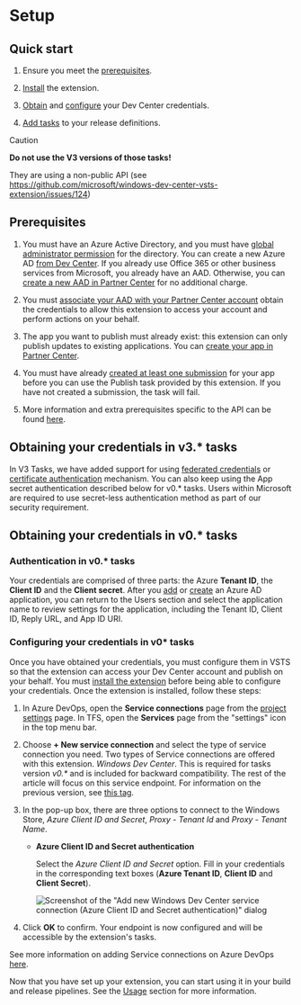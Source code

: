 # Setup

## Quick start

1. Ensure you meet the [prerequisites](#prerequisites).

2. [Install](https://marketplace.visualstudio.com/items?itemName=MS-RDX-MRO.windows-store-publish) the extension.

3. [Obtain](#obtaining-your-credentials) and [configure](#configuring-your-credentials) your Dev Center credentials.

4. [Add tasks](#task-reference) to your release definitions.

> [!CAUTION]
> **Do not use the V3 versions of those tasks!**
> 
> They are using a non-public API (see https://github.com/microsoft/windows-dev-center-vsts-extension/issues/124)

## Prerequisites

1. You must have an Azure Active Directory, and you must have [global administrator permission](https://azure.microsoft.com/en-us/documentation/articles/active-directory-assign-admin-roles/) for the directory. You can create a new Azure AD [from Dev Center](https://docs.microsoft.com/en-us/windows/uwp/publish/associate-azure-ad-with-dev-center#create-a-brand-new-azure-ad-to-associate-with-your-partner-center-account). If you already use Office 365 or other business services from Microsoft,
     you already have an AAD. Otherwise, you can
     [create a new AAD in Partner Center](https://msdn.microsoft.com/windows/uwp/publish/manage-account-users)
     for no additional charge.

2. You must [associate your AAD with your Partner Center account](https://learn.microsoft.com/en-us/windows/apps/publish/partner-center/associate-existing-azure-ad-tenant-with-partner-center-account) obtain the credentials to allow this extension to access your account and perform actions on your behalf.

3. The app you want to publish must already exist: this extension can only publish updates to existing applications. You can [create your app in Partner Center](https://msdn.microsoft.com/windows/uwp/publish/create-your-app-by-reserving-a-name).

4. You must have already [created at least one submission](https://msdn.microsoft.com/windows/uwp/publish/app-submissions) for your app before you can use the Publish task provided by this extension. If you have not created a submission, the task will fail.

5. More information and extra prerequisites specific to the API can be found [here](https://msdn.microsoft.com/windows/uwp/monetize/create-and-manage-submissions-using-windows-store-services).

## Obtaining your credentials in v3.\* tasks

In V3 Tasks, we have added support for using [federated credentials](wifauth.md) or [certificate authentication](certificateauth.md) mechanism. You can also keep using the App secret authentication described below for v0.\* tasks. Users within Microsoft are required to use secret-less authentication method as part of our security requirement. 

## Obtaining your credentials in v0.\* tasks

### Authentication in v0.\* tasks

Your credentials are comprised of three parts: the Azure **Tenant ID**, the **Client ID** and the **Client secret**. After you [add](https://docs.microsoft.com/en-us/windows/uwp/publish/add-users-groups-and-azure-ad-applications#add-azure-ad-applications-from-your-organizations-directory) or [create](https://docs.microsoft.com/en-us/windows/uwp/publish/add-users-groups-and-azure-ad-applications#create-a-new-azure-ad-application-account-in-your-organizations-directory-and-add-it-to-your-partner-center-account) an Azure AD application, you can return to the Users section and select the application name to review settings for the application, including the Tenant ID, Client ID, Reply URL, and App ID URI.

### Configuring your credentials in v0\* tasks

Once you have obtained your credentials, you must configure them in VSTS so that the extension can access your Dev Center account and publish on your behalf. You must [install the extension](https://docs.microsoft.com/en-us/azure/devops/marketplace/install-vsts-extension?view=vsts) before being able to configure your credentials. Once the extension is installed, follow these steps:

1. In Azure DevOps, open the **Service connections** page from the [project settings](https://docs.microsoft.com/en-us/azure/devops/project/navigation/go-to-service-page?view=vsts#open-project-settings) page. In TFS, open the **Services** page from the "settings" icon in the top menu bar.

2. Choose **+ New service connection** and select the type of service connection you need. Two types of Service connections are offered with this extension. *Windows Dev Center*. This is required for tasks version *v0.\** and is included for backward compatibility. The rest of the article will focus on this service endpoint. For information on the previous version, see [this tag](https://github.com/Microsoft/windows-dev-center-vsts-extension/tree/v0.9.26#configuring-your-credentials).

3. In the pop-up box, there are three options to connect to the Windows Store, *Azure Client ID and Secret*, *Proxy - Tenant Id* and *Proxy - Tenant Name*. 

    * **Azure Client ID and Secret authentication**

      Select the *Azure Client ID and Secret* option. Fill in your credentials in the corresponding text boxes (**Azure Tenant ID**, **Client ID** and **Client Secret**).

      ![Screenshot of the "Add new Windows Dev Center service connection (Azure Client ID and Secret authentication)" dialog](./new_endpoint_clientid.png)

4. Click **OK** to confirm. Your endpoint is now configured and will be accessible by the extension's tasks.

See more information on adding Service connections on Azure DevOps [here](https://docs.microsoft.com/en-us/azure/devops/pipelines/library/service-endpoints?view=vsts).

Now that you have set up your extension, you can start using it in your build and release pipelines. See the [Usage](./usage.md) section for more information.
